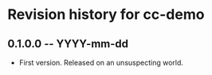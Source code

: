 # Revision history for cc-demo

## 0.1.0.0 -- YYYY-mm-dd

* First version. Released on an unsuspecting world.
